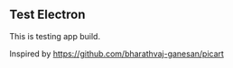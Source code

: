 ## Test Electron

This is testing app build.

Inspired by https://github.com/bharathvaj-ganesan/picart